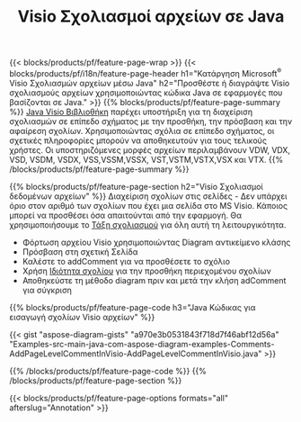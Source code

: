﻿---
title: Visio Σχολιασμοί αρχείων σε Java
url: /el/java/annotation/
description: Προσθέστε ή αφαιρέστε τον σχολιασμό δεδομένων του Visio με λίγες μόνο γραμμές κώδικα Java.
---
{{< blocks/products/pf/feature-page-wrap >}}
{{< blocks/products/pf/i18n/feature-page-header h1="Κατάργηση Microsoft<sup>&reg;</sup> Visio Σχολιασμών αρχείων μέσω Java" h2="Προσθέστε ή διαγράψτε Visio σχολιασμούς αρχείων χρησιμοποιώντας κώδικα Java σε εφαρμογές που βασίζονται σε Java." >}}
{{% blocks/products/pf/feature-page-summary %}}
[Java Visio Βιβλιοθήκη](/diagram/java/) παρέχει υποστήριξη για τη διαχείριση σχολιασμών σε επίπεδο σχήματος με την προσθήκη, την πρόσβαση και την αφαίρεση σχολίων. Χρησιμοποιώντας σχόλια σε επίπεδο σχήματος, οι σχετικές πληροφορίες μπορούν να αποθηκευτούν για τους τελικούς χρήστες. Οι υποστηριζόμενες μορφές αρχείων περιλαμβάνουν VDW, VDX, VSD, VSDM, VSDX, VSS,VSSM,VSSX, VST,VSTM,VSTX,VSX και VTX.
{{% /blocks/products/pf/feature-page-summary %}}

{{% blocks/products/pf/feature-page-section h2="Visio Σχολιασμοί δεδομένων αρχείων" %}}
Διαχείριση σχολίων στις σελίδες - Δεν υπάρχει όριο στον αριθμό των σχολίων που έχει μια σελίδα στο MS Visio. Κάποιος μπορεί να προσθέσει όσα απαιτούνται από την εφαρμογή. Θα χρησιμοποιήσουμε το [Τάξη σχολιασμού](https://apireference.aspose.com/diagram/java/com.aspose.diagram/annotation) για όλη αυτή τη λειτουργικότητα.

+ Φόρτωση αρχείου Visio χρησιμοποιώντας Diagram αντικείμενο κλάσης
+ Πρόσβαση στη σχετική Σελίδα 
+ Καλέστε το addComment για να προσθέσετε το σχόλιο
+ Χρήση [Ιδιότητα σχολίου](https://apireference.aspose.com/diagram/java/com.aspose.diagram/annotation#Comment) για την προσθήκη περιεχομένου σχολίων 
+ Αποθηκεύστε τη μέθοδο diagram πριν και μετά την κλήση adComment για σύγκριση

{{% blocks/products/pf/feature-page-code h3="Java Κώδικας για εισαγωγή σχολίων Visio αρχείων" %}}

{{< gist "aspose-diagram-gists" "a970e3b0531843f718d7f46abf12d56a" "Examples-src-main-java-com-aspose-diagram-examples-Comments-AddPageLevelCommentInVisio-AddPageLevelCommentInVisio.java" >}}

{{% /blocks/products/pf/feature-page-code %}}
{{% /blocks/products/pf/feature-page-section %}}

{{< blocks/products/pf/feature-page-options formats="all" afterslug="Annotation" >}}